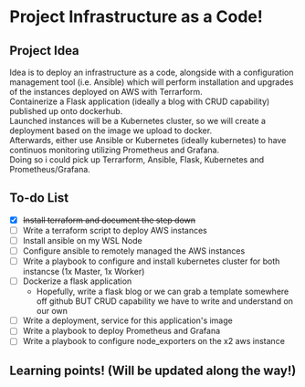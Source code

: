 # Project Infrastructure as a Code!
## Project Idea
Idea is to deploy an infrastructure as a code, alongside with a configuration management tool (i.e. Ansible) which will perform installation and upgrades of the instances deployed on AWS with Terrarform.  
Containerize a Flask application (ideally a blog with CRUD capability) published up onto dockerhub.  
Launched instances will be a Kubernetes cluster, so we will create a deployment based on the image we upload to docker.  
Afterwards, either use Ansible or Kubernetes (ideally kubernetes) to have continuos monitoring utilizing Prometheus and Grafana.  
Doing so i could pick up Terrarform, Ansible, Flask, Kubernetes and Prometheus/Grafana.  

## To-do List
- [x] ~~Install terraform and document the step down~~
- [ ] Write a terraform script to deploy AWS instances
- [ ] Install ansible on my WSL Node
- [ ] Configure ansible to remotely managed the AWS instances
- [ ] Write a playbook to configure and install kubernetes cluster for both instancse (1x Master, 1x Worker)
- [ ] Dockerize a flask application
     - Hopefully, write a flask blog or we can grab a template somewhere off github BUT CRUD capability we have to write and understand on our own
- [ ] Write a deployment, service for this application's image
- [ ] Write a playbook to deploy Prometheus and Grafana
- [ ] Write a playbook to configure node_exporters on the x2 aws instance

## Learning points! (Will be updated along the way!)

